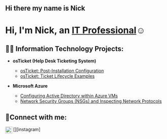 ## Hi there my name is Nick
<h1>Hi, I'm Nick, an <a href="https://linkedin.com/in/nick-krall">IT Professional</a>☺</h1>

<h2>👨‍💻 Information Technology Projects:</h2>

- <b>osTicket (Help Desk Ticketing System)</b>
  
  - [osTicket: Post-Installation Configuration](https://github.com/NickBot-dev/post-install-config)
  - [osTicket: Ticket Lifecycle Examples](https://github.com/NickBot-dev/ticket-lifecycle)
- <b>Microsoft Azure</b>
  - [Configuring Active Directory within Azure VMs](https://github.com/Nick-Bot-dev/configure-ad)
  - [Network Security Groups (NSGs) and Inspecting Network Protocols](https://github.com/NickBot-dev/azure-network-protocols)

<h2>🤳Connect with me:</h2>

[<img align="left" alt="Josh | Instagram" width="22px" src="https://cdn.jsdelivr.net/npm/simple-icons@v3/icons/instagram.svg" />][instagram]

[linkedin]: https://linkedin.com/in/nick-krall

